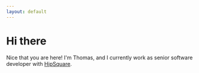 ```yaml
---
layout: default
---
```


# Hi there

Nice that you are here! I'm Thomas, and I currently work as senior software developer with [HipSquare](https://www.hipsquare.net/en).
